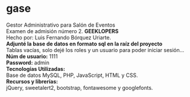 # gase
Gestor Administrativo para Salón de Eventos <br/>
Examen de admisión número 2. **GEEKLOPERS** <br/>
Hecho por: Luis Fernando Bórquez Uriarte. <br/>
**Adjunté la base de datos en formato sql en la raíz del proyecto** <br/>
Tablas vacías, solo dejé los roles y un usuario para poder iniciar sesión... <br/>
**Núm de usuario:** 1111 <br/>
**Password:** admin <br/>
**Tecnologías Utilizadas:** <br/>
Base de datos MySQL, PHP, JavaScript, HTML y CSS. <br/>
**Recursos y librerías:** <br/>
jQuery, sweetalert2, bootstrap, fontawesome y googlefonts.
